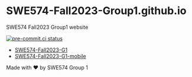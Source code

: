 # SWE574-Fall2023-Group1.github.io

SWE574 Fall2023 Group1 website 

[![pre-commit.ci status](https://results.pre-commit.ci/badge/github/SWE574-Fall2023-Group1/SWE574-Fall2023-Group1.github.io/main.svg)](https://results.pre-commit.ci/latest/github/SWE574-Fall2023-Group1/SWE574-Fall2023-Group1.github.io/main)

* [SWE574-Fall2023-G1](https://github.com/SWE574-Fall2023-Group1/SWE574-Fall2023-G1)
* [SWE574-Fall2023-G1-mobile](https://github.com/SWE574-Fall2023-Group1/SWE574-Fall2023-G1-mobile)


Made with ❤️ by SWE574 Group 1
